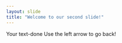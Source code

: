 ```yaml
---
layout: slide
title: "Welcome to our second slide!"
---
```

Your text-done
Use the left arrow to go back!
